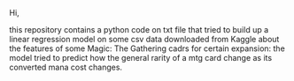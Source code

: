 Hi,

this repository contains a python code on txt file that tried to build up a linear regression model on some csv data downloaded from Kaggle about the features of some Magic: The Gathering cadrs for certain expansion: the model tried to predict how the general rarity of a mtg card change as its converted mana cost changes.
